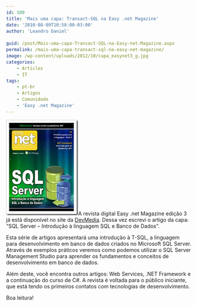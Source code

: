 ```yaml
---
id: 100
title: 'Mais uma capa: Transact-SQL na Easy .net Magazine'
date: '2010-08-09T10:58:00-03:00'
author: 'Leandro Daniel'

guid: /post/Mais-uma-capa-Transact-SQL-na-Easy-net-Magazine.aspx
permalink: /mais-uma-capa-transact-sql-na-easy-net-magazine/
image: /wp-content/uploads/2012/10/capa_easynet3_g.jpg
categories:
    - Articles
    - IT
tags:
    - pt-br
    - Artigos
    - Comunidade
    - 'Easy .net Magazine'
---
```


[![capa_easynet3_g](/assets/pics/capa_easynet3_g.jpg "capa_easynet3_g")](http://www.devmedia.com.br/post-17682-Introducao-a-T-SQL.html)A revista digital Easy .net Magazine edição 3 já está disponível no site da [DevMedia](http://www.devmedia.com.br/post-17686-Revista-Easy--net-Magazine-Edicao-3.html). Dessa vez escrevi o artigo da capa: “SQL Server – Introdução à linguagem SQL e Banco de Dados”.

Esta série de artigos apresentará uma introdução à T-SQL, a linguagem para desenvolvimento em banco de dados criados no Microsoft SQL Server. Através de exemplos práticos veremos como podemos utilizar o SQL Server Management Studio para aprender os fundamentos e conceitos de desenvolvimento em banco de dados.

Além deste, você encontra outros artigos: Web Services, .NET Framework e a continuação do curso de C#. A revista é voltada para o público iniciante, que está tendo os primeiros contatos com tecnologias de desenvolvimento.

Boa leitura!
